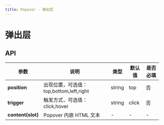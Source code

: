 ```yaml
---
title: Popover - 弹出层
---
```

# 弹出层

<ClientOnly>
<template>
<Container title="基础">
<template #list>
<mi-popover>
   <template slot="content">
        <div>hi 这是弹出层</div>
      </template>
      <mi-button>点我出现</mi-button>
</mi-popover>
</template>
<template #code>

  ```vue
<template>
<mi-popover>
   <template slot="content">
        <div>hi 这是弹出层</div>
      </template>
      <mi-button>点我出现</mi-button>
</mi-popover>
</template>
  <script>
    import Popover from '../../src/components/popover/Popover.vue';
    import Button from '../../src/components/button/Button.vue';
    export default {
      components: {
      'mi-popover':Popover,
      'mi-button':Button,
      }
    };
  </script>
  ```
</template>
</Container>
</template>

<template>
<Container title="弹出方位">
<template #list>
<mi-popover>
   <template slot="content">
        <div>hi 这是弹出层</div>
      </template>
      <mi-button>上方出现</mi-button>
</mi-popover>
<mi-popover position="bottom">
   <template slot="content">
        <div>hi 这是弹出层</div>
      </template>
      <mi-button>下方出现</mi-button>
</mi-popover>
<mi-popover position="left">
   <template slot="content">
        <div>hi 这是弹出层</div>
      </template>
      <mi-button>左边出现</mi-button>
</mi-popover>
<mi-popover position="right">
   <template slot="content">
        <div>hi 这是弹出层</div>
      </template>
      <mi-button>右边出现</mi-button>
</mi-popover>
</template>
<template #code>

  ```vue
<template #list>
<mi-popover>
   <template slot="content">
        <div>hi 这是弹出层</div>
      </template>
      <mi-button>上方出现</mi-button>
</mi-popover>
<mi-popover position="bottom">
   <template slot="content">
        <div>hi 这是弹出层</div>
      </template>
      <mi-button>下方出现</mi-button>
</mi-popover>
<mi-popover position="left">
   <template slot="content">
        <div>hi 这是弹出层</div>
      </template>
      <mi-button>左边出现</mi-button>
</mi-popover>
<mi-popover position="right">
   <template slot="content">
        <div>hi 这是弹出层</div>
      </template>
      <mi-button>右边出现</mi-button>
</mi-popover>
</template>
  <script>
    import Popover from '../../src/components/popover/Popover.vue';
    import Button from '../../src/components/button/Button.vue';
    export default {
      components: {
      'mi-popover':Popover,
      'mi-button':Button,
      }
    };
  </script>
  ```
</template>
</Container>
</template>

<template>
<Container title="触发方式">
<template #list>
<mi-popover>
   <template slot="content">
        <div>hi 这是弹出层</div>
      </template>
      <mi-button>点击出现</mi-button>
</mi-popover>
<mi-popover trigger="hover">
   <template slot="content">
        <div>hi 这是弹出层</div>
      </template>
      <mi-button>hover出现</mi-button>
</mi-popover>
</template>
<template #code>

  ```vue
<template>
<template #list>
<mi-popover>
   <template slot="content">
        <div>hi 这是弹出层</div>
      </template>
      <mi-button>点击出现</mi-button>
</mi-popover>
<mi-popover trigger="hover">
   <template slot="content">
        <div>hi 这是弹出层</div>
      </template>
      <mi-button>hover出现</mi-button>
</mi-popover>
</template>
</template>
  <script>
    import Popover from '../../src/components/popover/Popover.vue';
    import Button from '../../src/components/button/Button.vue';
    export default {
      components: {
      'mi-popover':Popover,
      'mi-button':Button,
      }
    };
  </script>
  ```
</template>
</Container>
</template>

</ClientOnly>


<script>
  import Popover from '../../src/components/popover/Popover.vue';
  import Button from '../../src/components/button/Button.vue';
  export default {
    components: {
    'mi-popover':Popover,
    'mi-button':Button,
    }
  };
</script>

## API


|    参数      | 说明 | 类型 | 默认值 | 是否必填 |
| ----------   | ---  | ---- | ----- | ----|
| **position** | 出现位置，可选值：top,bottom,left,right  | string | top | 否 |
| **trigger** | 触发方式，可选值：click,hover  | string | click | 否 |          
| **content(slot)** | Popover 内嵌 HTML 文本  | - | - | - |



